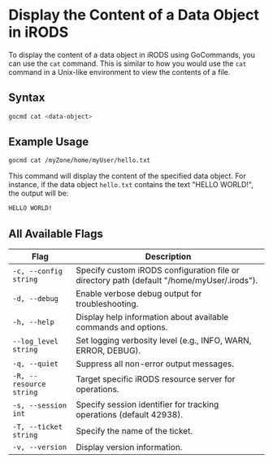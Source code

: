# Display the Content of a Data Object in iRODS

To display the content of a data object in iRODS using GoCommands, you can use the `cat` command. This is similar to how you would use the `cat` command in a Unix-like environment to view the contents of a file.

## Syntax
```sh
gocmd cat <data-object>
```

## Example Usage
```sh
gocmd cat /myZone/home/myUser/hello.txt
```

This command will display the content of the specified data object. For instance, if the data object `hello.txt` contains the text "HELLO WORLD!", the output will be:
```sh
HELLO WORLD!
```

## All Available Flags

| Flag                                | Description                                                                 |
|-------------------------------------|-----------------------------------------------------------------------------|
| `-c, --config string`               | Specify custom iRODS configuration file or directory path (default "/home/myUser/.irods"). |
| `-d, --debug`                        | Enable verbose debug output for troubleshooting.                           |
| `-h, --help`                         | Display help information about available commands and options.             |
| `--log_level string`                 | Set logging verbosity level (e.g., INFO, WARN, ERROR, DEBUG).              |
| `-q, --quiet`                        | Suppress all non-error output messages.                                    |
| `-R, --resource string`              | Target specific iRODS resource server for operations.                     |
| `-s, --session int`                  | Specify session identifier for tracking operations (default 42938).        |
| `-T, --ticket string`                | Specify the name of the ticket.                                            |
| `-v, --version`                      | Display version information.                                                |
